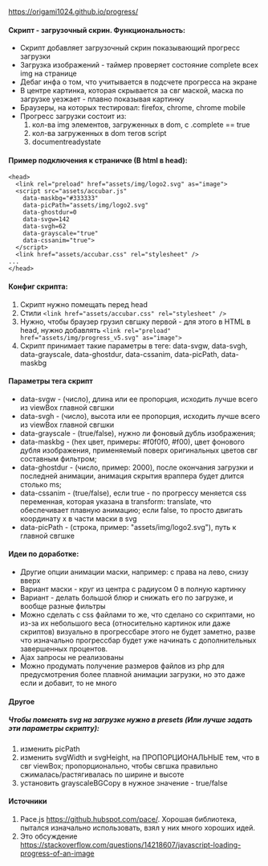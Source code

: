 https://origami1024.github.io/progress/


#### Скрипт - загрузочный скрин. Функциональность:
* Скрипт добавляет загрузочный скрин показывающий прогресс загрузки
* Загрузка изображений - таймер проверяет состояние complete всех img на странице
* Дебаг инфа о том, что учитывается в подсчете прогресса на экране
* В центре картинка, которая скрывается за свг маской, маска по загрузке уезжает - плавно показывая картинку
* Браузеры, на которых тестировал: firefox, chrome, chrome mobile
* Прогресс загрузки состоит из:
  1. кол-ва img элементов, загруженных в dom, с .complete == true
  2. кол-ва загруженных в dom тегов script
  3. documentreadystate


#### Пример подключения к страничке (В html в head):
```
<head>
  <link rel="preload" href="assets/img/logo2.svg" as="image">
  <script src="assets/accubar.js"
    data-maskbg="#333333"
    data-picPath="assets/img/logo2.svg"
    data-ghostdur=0
    data-svgw=142
    data-svgh=62
    data-grayscale="true"
    data-cssanim="true">
  </script>  
  <link href="assets/accubar.css" rel="stylesheet" />
...
</head>
```


#### Конфиг скрипта:
1. Скрипт нужно помещать перед head
2. Стили ```<link href="assets/accubar.css" rel="stylesheet" />```
3. Нужно, чтобы браузер грузил свгшку первой - для этого в HTML в head, нужно добавлять ```<link rel="preload" href="assets/img/progress_v5.svg" as="image">```
4. Скрипт принимает такие параметры в теге: data-svgw, data-svgh, data-grayscale, data-ghostdur, data-cssanim, data-picPath, data-maskbg


#### Параметры тега скрипт
* data-svgw - (число), длина или ее пропорция, исходить лучше всего из viewBox главной свгшки
* data-svgh - (число), высота или ее пропорция, исходить лучше всего из viewBox главной свгшки
* data-grayscale - (true/false), нужно ли фоновый дубль изображения;
* data-maskbg - (hex цвет, примеры: #f0f0f0, #f00), цвет фонового дубля изображения, применяемый поверх оригинальных цветов свг составным фильтром;
* data-ghostdur - (число, пример: 2000), после окончания загрузки и последней анимации, анимация скрытия враппера будет длится столько ms;
* data-cssanim - (true/false), если true - по прогрессу меняется css переменная, которая указана в transform: translate, что обеспечивает плавную анимацию; если false, то просто двигать координату x в части маски в svg
* data-picPath - (строка, пример: "assets/img/logo2.svg"), путь к главной свгшке


#### Идеи по доработке:
* Другие опции анимации маски, например: с права на лево, снизу вверх
* Вариант маски - круг из центра с радиусом 0 в полную картинку
* Вариант - делать большой блюр и снижать его по загрузке, и вообще разные фильтры
* Можно сделать с css файлами то же, что сделано со скриптами, но из-за их небольшого веса (относительно картинок или даже скриптов) визуально в прогрессбаре этого не будет заметно, разве что изначально прогрессбар будет уже начинать с дополнительных завершенных процентов.
* Ajax запросы не реализованы
* Можно продумать получение размеров файлов из php для предусмотрения более плавной анимации загрузки, но это даже если и добавит, то не много


#### Другое

##### Чтобы поменять svg на загрузке нужно в presets (Или лучше задать эти параметры скрипту):
1. изменить picPath
2. изменить svgWidth и svgHeight, на ПРОПОРЦИОНАЛЬНЫЕ тем, что в свг viewBox; пропорционально, чтобы свгшка правильно сжималась/растягивалась по ширине и высоте
3. установить grayscaleBGCopy в нужное значение - true/false

#### Источники
1. Pace.js https://github.hubspot.com/pace/. Хорошая библиотека, пытался изначально использовать, взял у них много хороших идей.
2. Это обсуждение https://stackoverflow.com/questions/14218607/javascript-loading-progress-of-an-image
